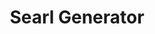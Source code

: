 ---
title: Searl Generator
image: /public/aquatron/CAD_section.PNG
tags:
  - Magnetism
  - Materials Science
  - Machinning
  - CAD
  - Teamwork
  - Mechanics
  - Electronics
  - Project Management
link: aquatron
---